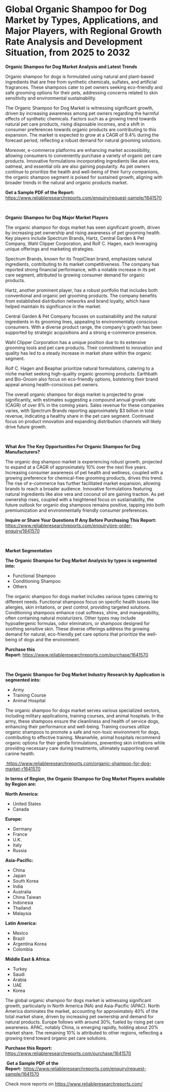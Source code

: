 <p><h1>Global Organic Shampoo for Dog Market by Types, Applications, and Major Players, with Regional Growth Rate Analysis and Development Situation, from 2025 to 2032</h1></p><p><strong>Organic Shampoo for Dog Market Analysis and Latest Trends</strong></p>
<p><p>Organic shampoo for dogs is formulated using natural and plant-based ingredients that are free from synthetic chemicals, sulfates, and artificial fragrances. These shampoos cater to pet owners seeking eco-friendly and safe grooming options for their pets, addressing concerns related to skin sensitivity and environmental sustainability.</p><p>The Organic Shampoo for Dog Market is witnessing significant growth, driven by increasing awareness among pet owners regarding the harmful effects of synthetic chemicals. Factors such as a growing trend towards natural pet care products, rising disposable incomes, and a shift in consumer preferences towards organic products are contributing to this expansion. The market is expected to grow at a CAGR of 9.4% during the forecast period, reflecting a robust demand for natural grooming solutions.</p><p>Moreover, e-commerce platforms are enhancing market accessibility, allowing consumers to conveniently purchase a variety of organic pet care products. Innovative formulations incorporating ingredients like aloe vera, oatmeal, and essential oils are also gaining popularity. As pet owners continue to prioritize the health and well-being of their furry companions, the organic shampoo segment is poised for sustained growth, aligning with broader trends in the natural and organic products market.</p></p>
<p><strong>Get a Sample PDF of the Report:&nbsp;</strong> <a href="https://www.reliableresearchreports.com/enquiry/request-sample/1641570?utm_campaign=2002&utm_medium=2&utm_source=Github&utm_content=ia&utm_term=09022025&utm_id=organic-shampoo-for-dog">https://www.reliableresearchreports.com/enquiry/request-sample/1641570</a></p>
<p>&nbsp;</p>
<p><strong>Organic Shampoo for Dog Major Market Players</strong></p>
<p><p>The organic shampoo for dogs market has seen significant growth, driven by increasing pet ownership and rising awareness of pet grooming health. Key players include Spectrum Brands, Hartz, Central Garden & Pet Company, Wahl Clipper Corporation, and Rolf C. Hagen, each leveraging unique offerings and marketing strategies.</p><p>Spectrum Brands, known for its TropiClean brand, emphasizes natural ingredients, contributing to its market competitiveness. The company has reported strong financial performance, with a notable increase in its pet care segment, attributed to growing consumer demand for organic products.</p><p>Hartz, another prominent player, has a robust portfolio that includes both conventional and organic pet grooming products. The company benefits from established distribution networks and brand loyalty, which have helped maintain its significance in the market.</p><p>Central Garden & Pet Company focuses on sustainability and the natural ingredients in its grooming lines, appealing to environmentally conscious consumers. With a diverse product range, the company's growth has been supported by strategic acquisitions and a strong e-commerce presence.</p><p>Wahl Clipper Corporation has a unique position due to its extensive grooming tools and pet care products. Their commitment to innovation and quality has led to a steady increase in market share within the organic segment.</p><p>Rolf C. Hagen and Beaphar prioritize natural formulations, catering to a niche market seeking high-quality organic grooming products. Earthbath and Bio-Groom also focus on eco-friendly options, bolstering their brand appeal among health-conscious pet owners.</p><p>The overall organic shampoo for dogs market is projected to grow significantly, with estimates suggesting a compound annual growth rate (CAGR) of over 8% in the coming years. Sales revenue for these companies varies, with Spectrum Brands reporting approximately $3 billion in total revenue, indicating a healthy share in the pet care segment. Continued focus on product innovation and expanding distribution channels will likely drive future growth.</p></p>
<p>&nbsp;</p>
<p><strong>What Are The Key Opportunities For Organic Shampoo for Dog Manufacturers?</strong></p>
<p><p>The organic dog shampoo market is experiencing robust growth, projected to expand at a CAGR of approximately 10% over the next five years. Increasing consumer awareness of pet health and wellness, coupled with a growing preference for chemical-free grooming products, drives this trend. The rise of e-commerce has further facilitated market expansion, allowing brands to reach a broader audience. Innovative formulations featuring natural ingredients like aloe vera and coconut oil are gaining traction. As pet ownership rises, coupled with a heightened focus on sustainability, the future outlook for organic dog shampoos remains positive, tapping into both premiumization and environmentally friendly consumer preferences.</p></p>
<p><strong>Inquire or Share Your Questions If Any Before Purchasing This Report:</strong> <a href="https://www.reliableresearchreports.com/enquiry/pre-order-enquiry/1641570?utm_campaign=2002&utm_medium=2&utm_source=Github&utm_content=ia&utm_term=09022025&utm_id=organic-shampoo-for-dog">https://www.reliableresearchreports.com/enquiry/pre-order-enquiry/1641570</a></p>
<p>&nbsp;</p>
<p><strong>Market Segmentation</strong></p>
<p><strong>The Organic Shampoo for Dog Market Analysis by types is segmented into:</strong></p>
<p><ul><li>Functional Shampoo</li><li>Conditioning Shampoo</li><li>Others</li></ul></p>
<p><p>The organic shampoo for dogs market includes various types catering to different needs. Functional shampoos focus on specific health issues like allergies, skin irritations, or pest control, providing targeted solutions. Conditioning shampoos enhance coat softness, shine, and manageability, often containing natural moisturizers. Other types may include hypoallergenic formulas, odor eliminators, or shampoos designed for soothing sensitive skin. These diverse offerings address the growing demand for natural, eco-friendly pet care options that prioritize the well-being of dogs and the environment.</p></p>
<p><strong>Purchase this Report:&nbsp;</strong><a href="https://www.reliableresearchreports.com/purchase/1641570?utm_campaign=2002&utm_medium=2&utm_source=Github&utm_content=ia&utm_term=09022025&utm_id=organic-shampoo-for-dog">https://www.reliableresearchreports.com/purchase/1641570</a></p>
<p>&nbsp;</p>
<p><strong>The Organic Shampoo for Dog Market Industry Research by Application is segmented into:</strong></p>
<p><ul><li>Army</li><li>Training Course</li><li>Animal Hospital</li></ul></p>
<p><p>The organic shampoo for dogs market serves various specialized sectors, including military applications, training courses, and animal hospitals. In the army, these shampoos ensure the cleanliness and health of service dogs, enhancing their performance and well-being. Training courses utilize organic shampoos to promote a safe and non-toxic environment for dogs, contributing to effective training. Meanwhile, animal hospitals recommend organic options for their gentle formulations, preventing skin irritations while providing necessary care during treatments, ultimately supporting overall canine health.</p></p>
<p><a href="https://www.reliableresearchreports.com/organic-shampoo-for-dog-market-r1641570?utm_campaign=2002&utm_medium=2&utm_source=Github&utm_content=ia&utm_term=09022025&utm_id=organic-shampoo-for-dog">&nbsp;https://www.reliableresearchreports.com/organic-shampoo-for-dog-market-r1641570</a></p>
<p><strong>In terms of Region, the Organic Shampoo for Dog Market Players available by Region are:</strong></p>
<p>
    <p> <strong> North America: </strong>
        <ul>
            <li>United States</li>
            <li>Canada</li>
        </ul>
        </p> 
    <p> <strong> Europe: </strong>
        <ul>
            <li>Germany</li>
            <li>France</li>
            <li>U.K.</li>
            <li>Italy</li>
            <li>Russia</li>
        </ul>
        </p> 
    <p> <strong> Asia-Pacific: </strong>
        <ul>
            <li>China</li>
            <li>Japan</li>
            <li>South Korea</li>
            <li>India</li>
            <li>Australia</li>
            <li>China Taiwan</li>
            <li>Indonesia</li>
            <li>Thailand</li>
            <li>Malaysia</li>
        </ul>
        </p> 
    <p> <strong> Latin America: </strong>
        <ul>
            <li>Mexico</li>
            <li>Brazil</li>
            <li>Argentina Korea</li>
            <li>Colombia</li>
        </ul>
        </p> 
    <p> <strong> Middle East & Africa: </strong>
        <ul>
            <li>Turkey</li>
            <li>Saudi</li>
            <li>Arabia</li>
            <li>UAE</li>
            <li>Korea</li>
        </ul>
    </p>
    </p>
<p><p>The global organic shampoo for dogs market is witnessing significant growth, particularly in North America (NA) and Asia-Pacific (APAC). North America dominates the market, accounting for approximately 40% of the total market share, driven by increasing pet ownership and demand for natural products. Europe follows with around 30%, fueled by rising pet care awareness. APAC, notably China, is emerging rapidly, holding about 20% market share. The remaining 10% is attributed to other regions, reflecting a growing trend toward organic pet care solutions.</p></p>
<p><strong>Purchase this Report: </strong><a href="https://www.reliableresearchreports.com/purchase/1641570?utm_campaign=2002&utm_medium=2&utm_source=Github&utm_content=ia&utm_term=09022025&utm_id=organic-shampoo-for-dog">https://www.reliableresearchreports.com/purchase/1641570</a></p>
<p>&nbsp;<strong>Get a Sample PDF of the Report:&nbsp;&nbsp;</strong><a href="https://www.reliableresearchreports.com/enquiry/request-sample/1641570?utm_campaign=2002&utm_medium=2&utm_source=Github&utm_content=ia&utm_term=09022025&utm_id=organic-shampoo-for-dog">https://www.reliableresearchreports.com/enquiry/request-sample/1641570</a></p>
<p><strong></strong></p>
<p>Check more reports on <a href="https://www.reliableresearchreports.com/?utm_campaign=2002&utm_medium=2&utm_source=Github&utm_content=ia&utm_term=09022025&utm_id=organic-shampoo-for-dog">https://www.reliableresearchreports.com/</a></p>